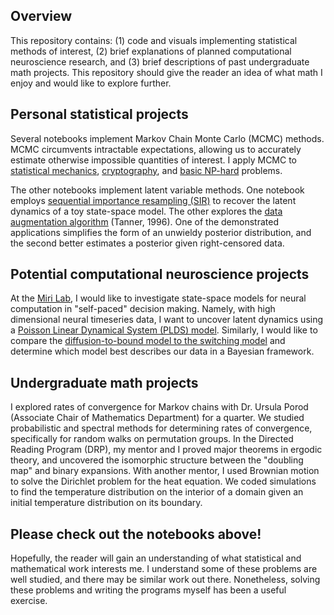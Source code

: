 ## Overview

This repository contains: (1) code and visuals implementing statistical methods of interest, (2) brief explanations of planned computational neuroscience research, and (3) brief descriptions of past undergraduate math projects. This repository should give the reader an idea of what math I enjoy and would like to explore further. 

## Personal statistical projects

Several notebooks implement Markov Chain Monte Carlo (MCMC) methods. MCMC circumvents intractable expectations, allowing us to accurately estimate otherwise impossible quantities of interest. I apply MCMC to [statistical mechanics](ising_model_mcmc/README.md), [cryptography](cipher_decoding/README.md), and [basic NP-hard](simulated_annealing/README.md) problems. 

The other notebooks implement latent variable methods. One notebook employs [sequential importance resampling (SIR)](sequential_importance_resampling/README.md) to recover the latent dynamics of a toy state-space model. The other explores the [data augmentation algorithm](data_augmentation/README.md) (Tanner, 1996). One of the demonstrated applications simplifies the form of an unwieldy posterior distribution, and the second better estimates a posterior given right-censored data.

## Potential computational neuroscience projects

At the [Miri Lab](https://www.mirilab.org), I would like to investigate state-space models for neural computation in "self-paced" decision making. Namely, with high dimensional neural timeseries data, I want to uncover latent dynamics using a [Poisson Linear Dynamical System (PLDS) model](https://papers.nips.cc/paper_files/paper/2011/file/7143d7fbadfa4693b9eec507d9d37443-Paper.pdf). Similarly, I would like to compare the [diffusion-to-bound model to the switching model](https://www.cambridge.org/core/books/abs/advanced-state-space-methods-for-neural-and-clinical-data/estimating-state-and-parameters-in-state-space-models-of-spike-trains/FAB8634C2790F3461E3E86BB632EAE6F) and determine which model best describes our data in a Bayesian framework.  

## Undergraduate math projects

I explored rates of convergence for Markov chains with Dr. Ursula Porod (Associate Chair of Mathematics Department) for a quarter. We studied probabilistic and spectral methods for determining rates of convergence, specifically for random walks on permutation groups. In the Directed Reading Program (DRP), my mentor and I proved major theorems in ergodic theory, and uncovered the isomorphic structure between the "doubling map" and binary expansions. With another mentor, I used Brownian motion to solve the Dirichlet problem for the heat equation. We coded simulations to find the temperature distribution on the interior of a domain given an initial temperature distribution on its boundary. 

## Please check out the notebooks above!

Hopefully, the reader will gain an understanding of what statistical and mathematical work interests me. I understand some of these problems are well studied, and there may be similar work out there. Nonetheless, solving these problems and writing the programs myself has been a useful exercise. 